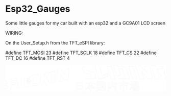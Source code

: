 # Esp32_Gauges

Some little gauges for my car built with an esp32 and a GC9A01 LCD screen

WIRING:

On the User_Setup.h from the TFT_eSPI library:

#define TFT_MOSI 23 
#define TFT_SCLK 18
#define TFT_CS   22 
#define TFT_DC   16 
#define TFT_RST  4 




![Brought to you by M.DEZEQUE from FKNSLIDING](https://raw.githubusercontent.com/star45ter/StrtRace/main/fuckinsliding_logo.png)

